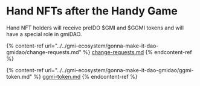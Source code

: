 # Hand NFTs after the Handy Game

Hand NFT holders will receive preIDO $GMI and $GGMI tokens and will have a special role in gmiDAO.

{% content-ref url="../../gmi-ecosystem/gonna-make-it-dao-gmidao/change-requests.md" %}
[change-requests.md](../../gmi-ecosystem/gonna-make-it-dao-gmidao/change-requests.md)
{% endcontent-ref %}

{% content-ref url="../../gmi-ecosystem/gonna-make-it-dao-gmidao/ggmi-token.md" %}
[ggmi-token.md](../../gmi-ecosystem/gonna-make-it-dao-gmidao/ggmi-token.md)
{% endcontent-ref %}
